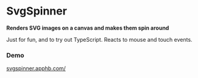 SvgSpinner
==========

**Renders SVG images on a canvas and makes them spin around**

Just for fun, and to try out TypeScript.
Reacts to mouse and touch events.

### Demo
[svgspinner.apphb.com/](http://svgspinner.apphb.com/)